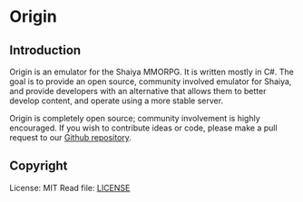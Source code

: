 # Origin

## Introduction
Origin is an emulator for the Shaiya MMORPG. It is written mostly in C#. The goal is to provide an open source, community involved emulator for Shaiya, and provide developers with an alternative that allows them to better develop content, and operate using a more stable server.

Origin is completely open source; community involvement is highly encouraged. If you wish to contribute ideas or code, please make a pull request to our [Github repository](https://github.com/isacsund/Origin/pulls).

## Copyright
License: MIT
Read file: [LICENSE](LICENSE.txt)



